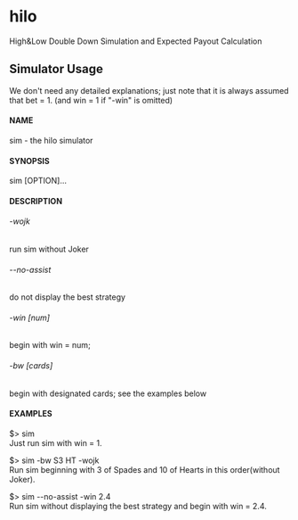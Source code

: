 # hilo
High&amp;Low Double Down Simulation and Expected Payout Calculation

## Simulator Usage
We don't need any detailed explanations; just note that it is always assumed that bet = 1. (and win = 1 if "-win" is omitted)
#### NAME
sim - the hilo simulator
#### SYNOPSIS
sim [OPTION]...
#### DESCRIPTION
###### -wojk
run sim without Joker
###### --no-assist
do not display the best strategy
###### -win [num]
begin with win = num;
###### -bw [cards]
begin with designated cards;
see the examples below

#### EXAMPLES
$> sim
<br>
Just run sim with win = 1.

$> sim -bw S3 HT -wojk
<br>
Run sim beginning with 3 of Spades and 10 of Hearts
in this order(without Joker).

$> sim --no-assist -win 2.4
<br>
Run sim without displaying the best strategy and begin with win = 2.4.
